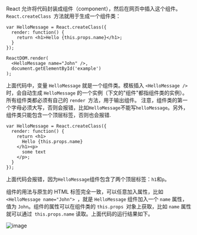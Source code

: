 React 允许将代码封装成组件（component），然后在网页中插入这个组件。`React.createClass `方法就用于生成一个组件类：

````
var HelloMessage = React.createClass({
  render: function() {
    return <h1>Hello {this.props.name}</h1>;
  }
});

ReactDOM.render(
  <HelloMessage name="John" />,
  document.getElementById('example')
);
````

上面代码中，变量 `HelloMessage` 就是一个组件类。模板插入 `<HelloMessage />` 时，会自动生成 `HelloMessage` 的一个实例（下文的"组件"都指组件类的实例）。所有组件类都必须有自己的 `render `方法，用于输出组件。
注意，组件类的第一个字母必须大写，否则会报错，比如`HelloMessage`不能写`helloMessage`。另外，组件类只能包含一个顶层标签，否则也会报错.

````
var HelloMessage = React.createClass({
  render: function() {
    return <h1>
      Hello {this.props.name}
    </h1><p>
      some text
    </p>;
  }
});
````
上面代码会报错，因为`HelloMessage`组件包含了两个顶层标签：`h1`和`p`。

组件的用法与原生的 HTML 标签完全一致，可以任意加入属性，比如 `<HelloMessage name="John"> `，就是 `HelloMessage` 组件加入一个 `name` 属性，值为 `John`。组件的属性可以在组件类的 `this.props `对象上获取，比如 `name` 属性就可以通过` this.props.name` 读取。上面代码的运行结果如下。

![image](http://image.beekka.com/blog/2015/bg2015033108.png)

